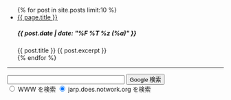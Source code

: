 <ul>
  {% for post in site.posts limit:10 %}
  <li>
<a href="{{ post.url | absolute_url }}">{{ page.title }}</a>
<p><h5>{{ post.date | date: "%F %T %z (%a)" }}</h5></p>
    <!-- <span> {{ post.date | date: "%F %T %z (%a)" }} </span> -->
    <!-- <a href="{{ post.url | relative_url }}"> -->
      {{ post.title }}
    <!-- </a> -->
    {{ post.excerpt }}
  </li>
  {% endfor %}
</ul>

<hr>

<!-- SiteSearch Google -->
<form method=GET action="https://www.google.co.jp/search">
<p>
<input type=text name=q size=31 maxlength=255 value="">
<input type=hidden name=hl value="ja">
<input type=hidden name=ie value="UTF-8">
<input type=submit name=btnG value="Google 検索">
<input type=hidden name=domains value="jarp.does.notwork.org"><br>
<input type=radio name=sitesearch value=""> WWW を検索
<input type=radio name=sitesearch value="jarp.does.notwork.org" checked> jarp.does.notwork.org を検索 <br>
</p>
</form>
